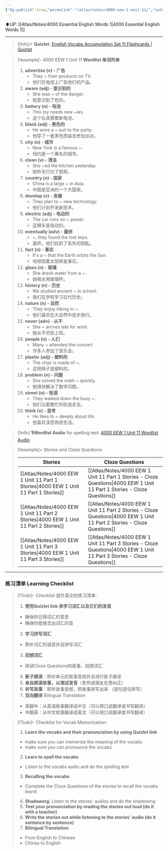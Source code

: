 ```yaml
---
{"dg-publish":true,"permalink":"/atlas/notes/4000-eew-1-unit-11/","noteIcon":""}
---
```


⬆️UP: [[Atlas/Notes/4000 Essential English Words 1\|4000 Essential English Words 1]]

---
> [!info]+ **Quizlet**: [English Vocabs Accumulation Set 11 Flashcards | Quizlet](https://quizlet.com/my/927520034/english-vocabs-accumulation-set-11-flash-cards/?i=1vbzw5&x=1qqt)

> [!example]- 4000 EEW 1 Unit 11 **Wordlist 单词列单**
> 1. **advertise (v) - 广告**
>     - They ~ their products on TV.
>     - 他们在电视上广告他们的产品。
> 2. **aware (adj) - 意识到的**
>     - She was ~ of the danger.
>    - 她意识到了危险。
>3. **battery (n) - 电池**
>     - This toy needs new ~ies.
>     - 这个玩具需要新电池。
> 4. **black (adj) - 黑色的**
>     - He wore a ~ suit to the party.
>     - 他穿了一套黑色西装去参加派对。
> 5. **city (n) - 城市**
>     - New York is a famous ~.
>    - 纽约是一个著名的城市。
> 6. **clean (v) - 清洁**
>     - She ~ed the kitchen yesterday.
>     - 她昨天打扫了厨房。
> 7. **country (n) - 国家**
>     - China is a large ~ in Asia.
>     - 中国是亚洲的一个大国家。
> 8. **develop (v) - 发展**
>     - They plan to ~ new technology.
>     - 他们计划开发新技术。
> 9. **electric (adj) - 电动的**
>     - The car runs on ~ power.
>     - 这辆车是电动的。
> 10. **eventually (adv) - 最终**
>     - ~, they found the lost keys.
>     - 最终，他们找到了丢失的钥匙。
> 11. **fact (n) - 事实**
>     - It's a ~ that the Earth orbits the Sun.
>     - 地球绕着太阳转是事实。
> 12. **glass (n) - 玻璃**
>     - She drank water from a ~.
>     - 她喝水用玻璃杯。
> 13. **history (n) - 历史**
>     - We studied ancient ~ in school.
>     - 我们在学校学习古代历史。
> 14. **nature (n) - 自然**
>     - They enjoy hiking in ~.
>     - 他们喜欢在大自然中徒步旅行。
> 15. **never (adv) - 从不**
>     - She ~ arrives late for work.
>     - 她从不迟到上班。
> 16. **people (n) - 人们**
>     - Many ~ attended the concert.
>     - 许多人参加了音乐会。
> 17. **plastic (adj) - 塑料的**
>     - The chair is made of ~.
>     - 这把椅子是塑料的。
> 18. **problem (n) - 问题**
>     - She solved the math ~ quickly.
>     - 她很快解决了数学问题。
> 19. **street (n) - 街道**
>     - They walked down the busy ~.
>     - 他们沿着繁忙的街道走去。
> 20. **think (v) - 思考**
>     - He likes to ~ deeply about life.
>     - 他喜欢深思熟虑生活。

> [!info] 🎙️**Wordlist Audio** for spelling test: [4000 EEW 1 Unit 11 Wordlist Audio](https://drive.google.com/file/d/1V63sbwqu2WZU7I2Eu1uimwuP9zewXWer/view?usp=drive_link)

> [!example]+ Stories and Cloze Questions
>
> | Stories                               | Cloze Questions                                         |
> | ------------------------------------- | ------------------------------------------------------- |
> | [[Atlas/Notes/4000 EEW 1 Unit 11 Part 1 Stories\|4000 EEW 1 Unit 11 Part 1 Stories]] | [[Atlas/Notes/4000 EEW 1 Unit 11 Part 1 Stories - Cloze Questions\|4000 EEW 1 Unit 11 Part 1 Stories - Cloze Questions]] |
> | [[Atlas/Notes/4000 EEW 1 Unit 11 Part 2 Stories\|4000 EEW 1 Unit 11 Part 2 Stories]] | [[Atlas/Notes/4000 EEW 1 Unit 11 Part 2 Stories - Cloze Questions\|4000 EEW 1 Unit 11 Part 2 Stories - Cloze Questions]] |
> | [[Atlas/Notes/4000 EEW 1 Unit 11 Part 3 Stories\|4000 EEW 1 Unit 11 Part 3 Stories]] | [[Atlas/Notes/4000 EEW 1 Unit 11 Part 3 Stories - Cloze Questions\|4000 EEW 1 Unit 11 Part 3 Stories - Cloze Questions]] |

---
### 练习清单 Learning Checklist

> [!Todo]- Checklist 提升英文的练习清单:
> 1. **使用Quizlet link 来学习词汇以及它们的发音** 
>	- 确保你记得词汇的意思 
>	- 确保你能够念出词汇的音 
> 2. **学习拼写词汇** 
>	- 聆听词汇的语音并且拼写词汇 
> 3. **回想词汇**
>	- 研读Cloze Questions的故事，回想词汇 
> 4. **影子跟读**：聆听单元的故事音频并且进行影子跟读 
> 5. **亲自朗读故事，以测试发音**（老师或朋友在旁纠正）
> 6. **听写故事**：聆听故事音频，把故事拼写出来 （逐句逐句拼写）
> 7. **双向翻译** Bilingual Translation 
>	- 英翻中：从英语故事翻译成中文（可以用口说翻译或书写翻译）
>	- 中翻英：从中文故事翻译成英文（可以用口说翻译或书写翻译）

> [!Todo]- Checklist for Vocab Memorization:
> 
> 1. **Learn the vocabs and their pronunciation by using Quizlet link**
>	- make sure you can memorize the meaning of the vocabs
>	- make sure you can pronounce the vocabs
> 2. **Learn to spell the vocabs**
>	- Listen to the vocabs audio and do the spelling test
> 3. **Recalling the vocabs**
>	- Complete the Cloze Questions of the stories to recall the vocabs learnt
> 4. **Shadowing**: Listen to the stories' audios and do the shadowing
> 5. **Test your pronunciation by reading the stories out loud (do it with a teacher)**
> 6. **Write the stories out while listening to the stories' audio (do it sentence by sentence)**
> 7. **Bilingual Translation** 
> 	- From English to Chinese
> 	- Chinse to English





